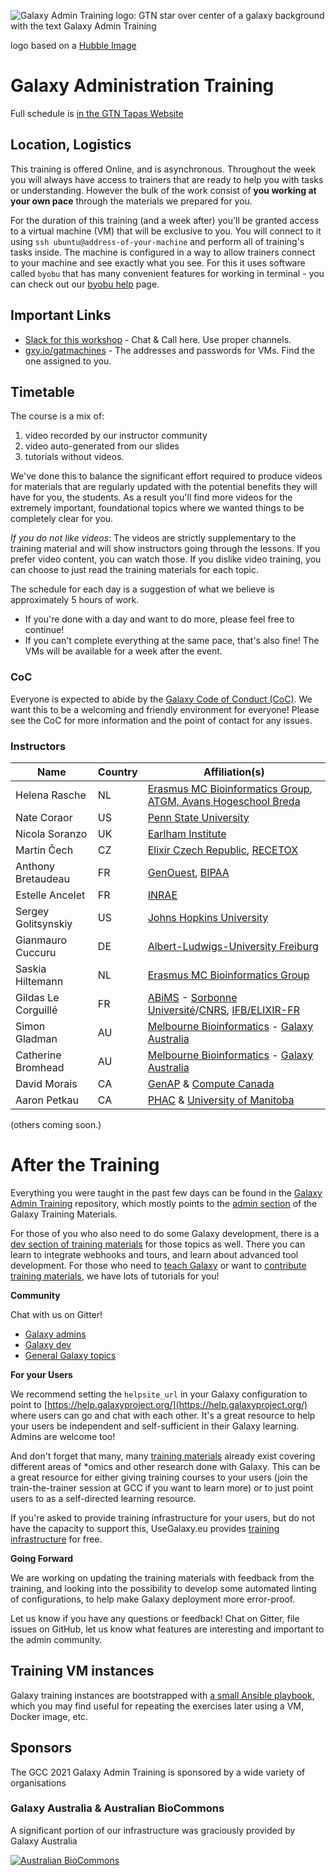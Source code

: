 ![Galaxy Admin Training logo: GTN star over center of a galaxy background with the text Galaxy Admin Training](./logos/gat.png)

logo based on a [Hubble Image](https://hubblesite.org/contents/media/images/2018/48/4280-Image.html)

# Galaxy Administration Training

Full schedule is [in the GTN Tapas Website](https://gallantries.github.io/video-library/events/smorgasbord2/gat.html)

## Location, Logistics

This training is offered Online, and is asynchronous. Throughout the week you will always have access to trainers that are ready to help you with tasks or understanding. However the bulk of the work consist of **you working at your own pace** through the materials we prepared for you.

For the duration of this training (and a week after) you'll be granted access to a virtual machine (VM) that will be exclusive to you. You will connect to it using `ssh ubuntu@address-of-your-machine` and perform all of training's tasks inside. The machine is configured in a way to allow trainers connect to your machine and see exactly what you see. For this it uses software called `byobu` that has many convenient features for working in terminal - you can check out our [byobu help](byobu.md) page.

## Important Links

- [Slack for this workshop](https://galaxyadmintraining.slack.com) - Chat & Call here. Use proper channels.
- [gxy.io/gatmachines](https://gxy.io/gatmachines) - The addresses and passwords for VMs. Find the one assigned to you.

## Timetable

The course is a mix of:

1. video recorded by our instructor community
2. video auto-generated from our slides
3. tutorials without videos.

We've done this to balance the significant effort required to produce videos
for materials that are regularly updated with the potential benefits they will
have for you, the students. As a result you'll find more videos for the
extremely important, foundational topics where we wanted things to be
completely clear for you.

*If you do not like videos*: The videos are strictly supplementary to the
training material and will show instructors going through the lessons. If you
prefer video content, you can watch those. If you dislike video training, you
can choose to just read the training materials for each topic.

The schedule for each day is a suggestion of what we believe is approximately 5 hours of work.
- If you're done with a day and want to do more, please feel free to continue!
- If you can't complete everything at the same pace, that's also fine! The VMs will be available for a week after the event.

### CoC

Everyone is expected to abide by the [Galaxy Code of Conduct (CoC)](https://galaxyproject.org/community/coc/#galaxy-project-code-of-conduct). We want this to be a welcoming and friendly environment for everyone! Please see the CoC for more information and the point of contact for any issues.


### Instructors

Name                | Country | Affiliation(s)
---                 | ---     | ---
Helena Rasche       | NL      | [Erasmus MC Bioinformatics Group](https://erasmusmc-bioinformatics.github.io/), [ATGM, Avans Hogeschool Breda](https://www.avans.nl)
Nate Coraor         | US      | [Penn State University](https://www.huck.psu.edu/)
Nicola Soranzo      | UK      | [Earlham Institute](https://www.earlham.ac.uk)
Martin Čech         | CZ      | [Elixir Czech Republic](https://www.elixir-czech.cz/), [RECETOX](https://www.recetox.muni.cz/en)
Anthony Bretaudeau  | FR      | [GenOuest](https://www.genouest.org/), [BIPAA](https://bipaa.genouest.org/)
Estelle Ancelet     | FR      | [INRAE](https://www.inrae.fr/en)
Sergey Golitsynskiy | US      | [Johns Hopkins University](https://jhu.edu)
Gianmauro Cuccuru   | DE      | [Albert-Ludwigs-University Freiburg](https://galaxyproject.eu/freiburg/)
Saskia Hiltemann    | NL      | [Erasmus MC Bioinformatics Group](https://erasmusmc-bioinformatics.github.io/)
Gildas Le Corguillé | FR      | [ABiMS](http://abims.sb-roscoff.fr/) - [Sorbonne Université](https://www.sorbonne-universite.fr/en)/[CNRS](https://www.cnrs.fr/en), [IFB/ELIXIR-FR](https://www.france-bioinformatique.fr/)
Simon Gladman       | AU      | [Melbourne Bioinformatics](https://melbournebioinformatics.org.au) - [Galaxy Australia](https://usegalaxy.org.au)
Catherine Bromhead  | AU      | [Melbourne Bioinformatics](https://melbournebioinformatics.org.au) - [Galaxy Australia](https://usegalaxy.org.au)
David Morais        | CA      | [GenAP](https://www.genap.ca/) & [Compute Canada](https://www.computecanada.ca/)
Aaron Petkau        | CA      | [PHAC](https://www.canada.ca/en/public-health.html) & [University of Manitoba](https://umanitoba.ca/)

(others coming soon.)

# After the Training

Everything you were taught in the past few days can be found in the [Galaxy Admin Training](https://github.com/galaxyproject/admin-training/) repository, which mostly points to the [admin section](https://training.galaxyproject.org/training-material/topics/admin/) of the Galaxy Training Materials.

For those of you who also need to do some Galaxy development, there is a [dev section of training materials](https://training.galaxyproject.org/training-material/topics/dev/) for those topics as well. There you can learn to integrate webhooks and tours, and learn about advanced tool development. For those who need to [teach Galaxy](https://training.galaxyproject.org/training-material/topics/instructors/) or want to [contribute training materials](https://training.galaxyproject.org/training-material/topics/contributing/), we have lots of tutorials for you!

**Community**

Chat with us on Gitter!

 - [Galaxy admins](http://gitter.im/galaxyproject/admins)
 - [Galaxy dev](https://gitter.im/galaxyproject/dev)
 - [General Galaxy topics](http://gitter.im/galaxyproject/Lobby)

**For your Users**

We recommend setting the `helpsite_url` in your Galaxy configuration to point to [https://help.galaxyproject.org/](https://help.galaxyproject.org/) where users can go and chat with each other. It's a great resource to help your users be independent and self-sufficient in their Galaxy learning. Admins are welcome too!

And don't forget that many, many [training materials](https://training.galaxyproject.org/training-material/) already exist covering different areas of \*omics and other research done with Galaxy. This can be a great resource for either giving training courses to your users (join the train-the-trainer session at GCC if you want to learn more) or to just point users to as a self-directed learning resource.

If you're asked to provide training infrastructure for your users, but do not have the capacity to support this, UseGalaxy.eu provides [training infrastructure](https://galaxyproject.eu/tiaas) for free.

**Going Forward**

We are working on updating the training materials with feedback from the training, and looking into the possibility to develop some automated linting of configurations, to help make Galaxy deployment more error-proof.

Let us know if you have any questions or feedback! Chat on Gitter, file issues on GitHub, let us know what features are interesting and important to the admin community.

## Training VM instances

Galaxy training instances are bootstrapped with [a small Ansible playbook](/bootstrap-instances), which you may find useful for repeating the exercises later using a VM, Docker image, etc.

## Sponsors

The GCC 2021 Galaxy Admin Training is sponsored by a wide variety of organisations

### Galaxy Australia & Australian BioCommons

A significant portion of our infrastructure was graciously provided by Galaxy Australia

[![Australian BioCommons](logos/biocommons.png)](https://www.biocommons.org.au/galaxy-australia)
